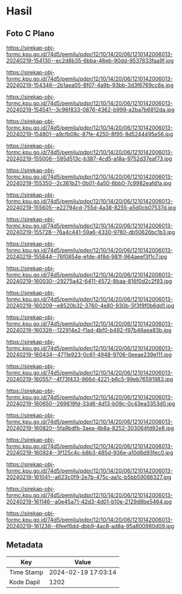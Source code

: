 # Hasil

## Foto C Plano

https://sirekap-obj-formc.kpu.go.id/74d5/pemilu/pdpr/12/10/14/20/06/1210142006013-20240219-154130--ec2d8b35-6bba-46eb-90dd-9537833faa9f.jpg

https://sirekap-obj-formc.kpu.go.id/74d5/pemilu/pdpr/12/10/14/20/06/1210142006013-20240219-154346--2b1aea05-8f07-4a9b-93bb-3d3f6769cc6e.jpg

https://sirekap-obj-formc.kpu.go.id/74d5/pemilu/pdpr/12/10/14/20/06/1210142006013-20240219-154541--3c96f833-0876-4362-b999-a2ba7b6812da.jpg

https://sirekap-obj-formc.kpu.go.id/74d5/pemilu/pdpr/12/10/14/20/06/1210142006013-20240219-154801--a9cfb08c-87fe-4250-8f95-8d5244495e56.jpg

https://sirekap-obj-formc.kpu.go.id/74d5/pemilu/pdpr/12/10/14/20/06/1210142006013-20240219-155006--595d513c-b387-4cd5-a18a-9752d37eaf73.jpg

https://sirekap-obj-formc.kpu.go.id/74d5/pemilu/pdpr/12/10/14/20/06/1210142006013-20240219-155350--2c361b21-0b01-4a50-8bb0-7c9982eafd1a.jpg

https://sirekap-obj-formc.kpu.go.id/74d5/pemilu/pdpr/12/10/14/20/06/1210142006013-20240219-155605--e22794cd-755d-4a38-8255-a5d0cb07537d.jpg

https://sirekap-obj-formc.kpu.go.id/74d5/pemilu/pdpr/12/10/14/20/06/1210142006013-20240219-155728--76a4c441-59a6-4330-9780-db50626bc1b3.jpg

https://sirekap-obj-formc.kpu.go.id/74d5/pemilu/pdpr/12/10/14/20/06/1210142006013-20240219-155844--76f0854e-efde-4f8d-981f-964aeef3f1c7.jpg

https://sirekap-obj-formc.kpu.go.id/74d5/pemilu/pdpr/12/10/14/20/06/1210142006013-20240219-160030--29275a42-6411-4572-8baa-816f0d2c2f93.jpg

https://sirekap-obj-formc.kpu.go.id/74d5/pemilu/pdpr/12/10/14/20/06/1210142006013-20240219-160209--e8520b32-3760-4e80-930b-5f3f9f0b6dd1.jpg

https://sirekap-obj-formc.kpu.go.id/74d5/pemilu/pdpr/12/10/14/20/06/1210142006013-20240219-160326--122914e2-f1ad-4bf0-b492-f97b46aea83b.jpg

https://sirekap-obj-formc.kpu.go.id/74d5/pemilu/pdpr/12/10/14/20/06/1210142006013-20240219-160434--4711e923-0c61-4948-9706-0eeae239e111.jpg

https://sirekap-obj-formc.kpu.go.id/74d5/pemilu/pdpr/12/10/14/20/06/1210142006013-20240219-160557--4f73f433-866d-4221-b6c5-99eb76591983.jpg

https://sirekap-obj-formc.kpu.go.id/74d5/pemilu/pdpr/12/10/14/20/06/1210142006013-20240219-160650--269619fd-33d6-4d13-b09c-0c43ea3353d0.jpg

https://sirekap-obj-formc.kpu.go.id/74d5/pemilu/pdpr/12/10/14/20/06/1210142006013-20240219-160820--5fa9bdfb-3aea-4b8a-8252-303064fd92e8.jpg

https://sirekap-obj-formc.kpu.go.id/74d5/pemilu/pdpr/12/10/14/20/06/1210142006013-20240219-160924--3f125c4c-b8b3-485d-936e-a10d6d93fec0.jpg

https://sirekap-obj-formc.kpu.go.id/74d5/pemilu/pdpr/12/10/14/20/06/1210142006013-20240219-161041--a623c0f9-2e7b-475c-aa1c-b5bb59086327.jpg

https://sirekap-obj-formc.kpu.go.id/74d5/pemilu/pdpr/12/10/14/20/06/1210142006013-20240219-161146--a0e45a71-42d3-4d01-b10e-2129d8be5464.jpg

https://sirekap-obj-formc.kpu.go.id/74d5/pemilu/pdpr/12/10/14/20/06/1210142006013-20240219-161238--6feef6dd-dbb9-4ac8-ad8a-95a800980d09.jpg


## Metadata

| Key        | Value               |
| ---------- | ------------------- |
| Time Stamp | 2024-02-19 17:03:14 |
| Kode Dapil | 1202                |



